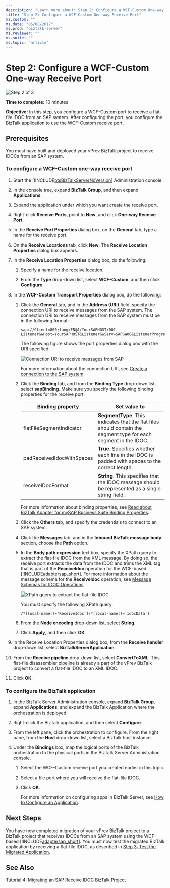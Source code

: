 ```yaml
---
description: "Learn more about: Step 2: Configure a WCF-Custom One-way Receive Port"
title: "Step 2: Configure a WCF-Custom One-way Receive Port"
ms.custom: ""
ms.date: "06/08/2017"
ms.prod: "biztalk-server"
ms.reviewer: ""
ms.suite: ""
ms.topic: "article"
---
```

# Step 2: Configure a WCF-Custom One-way Receive Port
![Step 2 of 3](../../adapters-and-accelerators/adapter-oracle-database/media/step-2of3.gif "Step_2of3")

 **Time to complete:** 10 minutes

 **Objective:** In this step, you configure a WCF-Custom port to receive a flat-file IDOC from an SAP system. After configuring the port, you configure the BizTalk application to use the WCF-Custom receive port.

## Prerequisites
 You must have built and deployed your vPrev BizTalk project to receive IDOCs from an SAP system.

### To configure a WCF-Custom one-way receive port

1. Start the [!INCLUDE[btsBizTalkServerNoVersion](../../includes/btsbiztalkservernoversion-md.md)] Administration console.

2. In the console tree, expand **BizTalk Group**, and then expand **Applications**.

3. Expand the application under which you want create the receive port.

4. Right-click **Receive Ports**, point to **New**, and click **One-way Receive Port**.

5. In the **Receive Port Properties** dialog box, on the **General** tab, type a name for the receive port.

6. On the **Receive Locations** tab, click **New**. The **Receive Location Properties** dialog box appears.

7. In the **Receive Location Properties** dialog box, do the following:

   1.  Specify a name for the receive location.

   2.  From the **Type** drop-down list, select **WCF-Custom**, and then click **Configure**.

8. In the **WCF-Custom Transport Properties** dialog box, do the following:

   1. Click the **General** tab, and in the **Address (URI)** field, specify the connection URI to receive messages from the SAP system. The connection URI to receive messages from the SAP system must be in the following format:

      ```
      sap://Client=800;lang=EN@A/YourSAPHOST/00?ListenerGwHost=YourSAPHOST&ListenerGwServ=SAPGW00&ListenerProgramId=MyProgramId
      ```

       The following figure shows the port properties dialog box with the URI specified:

       ![Connection URI to receive messages from SAP](../../adapters-and-accelerators/adapter-sap/media/91e12582-aea3-4f13-8cdc-af69a9a11a5c.gif "91e12582-aea3-4f13-8cdc-af69a9a11a5c")

       For more information about the connection URI, see [Create a  connection to the SAP system](../../adapters-and-accelerators/adapter-sap/create-a-connection-to-the-sap-system.md).

   2. Click the **Binding** tab, and from the **Binding Type** drop-down list, select **sapBinding**. Make sure you specify the following binding properties for the receive port.

      |Binding property|Set value to|
      |----------------------|------------------|
      |flatFileSegmentIndicator|**SegmentType**. This indicates that the flat files should contain the segment type for each segment in the IDOC.|
      |padReceivedIdocWithSpaces|**True**. Specifies whether each line in the IDOC is padded with spaces to the correct length.|
      |receiveIDocFormat|**String**. This specifies that the IDOC message should be represented as a single string field.|

       For more information about binding properties, see [Read about BizTalk Adapter for mySAP Business Suite Binding Properties](../../adapters-and-accelerators/adapter-sap/read-about-biztalk-adapter-for-mysap-business-suite-binding-properties.md).

   3. Click the **Others** tab, and specify the credentials to connect to an SAP system.

   4. Click the **Messages** tab, and in the **Inbound BizTalk message body** section, choose the **Path** option.

   5. In the **Body path expression** text box, specify the XPath query to extract the flat-file IDOC from the XML message. By doing so, the receive port extracts the data from the IDOC and trims the XML tag that is part of the **ReceiveIdoc** operation for the WCF-based [!INCLUDE[adaptersap_short](../../includes/adaptersap-short-md.md)]. For more information about the message schema for the **ReceiveIdoc** operation, see [Message Schemas for IDOC Operations](../../adapters-and-accelerators/adapter-sap/message-schemas-for-idoc-operations.md).

       ![XPath query to extract the flat&#45;file IDOC](../../adapters-and-accelerators/adapter-sap/media/8b5b8165-a1e7-40ef-bcf7-de3149c6deb0.gif "8b5b8165-a1e7-40ef-bcf7-de3149c6deb0")

       You must specify the following XPath query:

      ```
      /*[local-name()='ReceiveIdoc']/*[local-name()='idocData']
      ```

   6. From the **Node encoding** drop-down list, select **String**.

   7. Click **Apply**, and then click **OK**.

9. In the Receive Location Properties dialog box, from the **Receive handler** drop-down list, select **BizTalkServerApplication**.

10. From the **Receive pipeline** drop-down list, select **ConvertToXML**. This flat-file disassembler pipeline is already a part of the vPrev BizTalk project to convert a flat-file IDOC to an XML IDOC.

11. Click **OK**.

### To configure the BizTalk application

1. In the BizTalk Server Administration console, expand **BizTalk Group**, expand **Applications**, and expand the BizTalk Application where the orchestration is deployed.

2. Right-click the BizTalk application, and then select **Configure**.

3. From the left pane, click the orchestration to configure. From the right pane, from the **Host** drop-down list, select a BizTalk host instance.

4. Under the **Bindings** box, map the logical ports of the BizTalk orchestration to the physical ports in the BizTalk Server Administration console.

   1. Select the WCF-Custom receive port you created earlier in this topic.

   2. Select a file port where you will receive the flat-file IDOC.

   3. Click **OK**.

      For more information on configuring apps in BizTalk Server, see [How to Configure an Application](../../core/how-to-configure-an-application.md).

## Next Steps
 You have now completed migration of your vPrev BizTalk project to a BizTalk project that receives IDOCs from an SAP system using the WCF-based [!INCLUDE[adaptersap_short](../../includes/adaptersap-short-md.md)]. You must now test the migrated BizTalk application by receiving a flat-file IDOC, as described in [Step 3: Test the Migrated Application](../../adapters-and-accelerators/adapter-sap/step-3-test-the-migrated-application5.md).

## See Also
 [Tutorial 4: Migrating an SAP Receive IDOC BizTalk Project](../../adapters-and-accelerators/adapter-sap/tutorial-4-migrating-an-sap-receive-idoc-biztalk-project.md)
